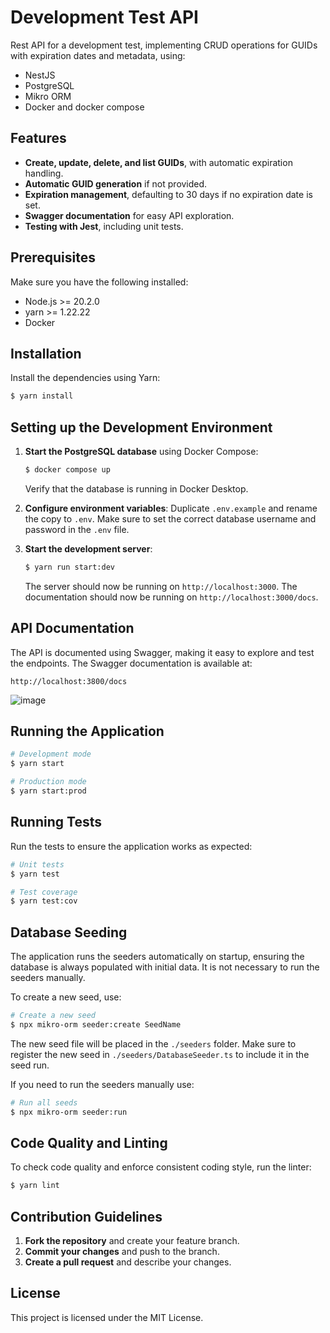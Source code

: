 # Development Test API

Rest API for a development test, implementing CRUD operations for GUIDs with expiration dates and metadata, using:
- NestJS
- PostgreSQL
- Mikro ORM
- Docker and docker compose

## Features
- **Create, update, delete, and list GUIDs**, with automatic expiration handling.
- **Automatic GUID generation** if not provided.
- **Expiration management**, defaulting to 30 days if no expiration date is set.
- **Swagger documentation** for easy API exploration.
- **Testing with Jest**, including unit tests.

## Prerequisites

Make sure you have the following installed:
- Node.js >= 20.2.0
- yarn >= 1.22.22
- Docker

## Installation

Install the dependencies using Yarn:

```bash
$ yarn install
```

## Setting up the Development Environment

1. **Start the PostgreSQL database** using Docker Compose:
    ```bash
    $ docker compose up
    ```
   Verify that the database is running in Docker Desktop.

2. **Configure environment variables**:
   Duplicate `.env.example` and rename the copy to `.env`. Make sure to set the correct database username and password in the `.env` file.

3. **Start the development server**:
   ```bash
   $ yarn run start:dev
   ```

   The server should now be running on `http://localhost:3000`.
   The documentation should now be running on `http://localhost:3000/docs`.

## API Documentation

The API is documented using Swagger, making it easy to explore and test the endpoints. The Swagger documentation is available at:

```
http://localhost:3800/docs
```

![image](https://github.com/user-attachments/assets/3b195ee2-7915-43f1-8b52-99682ea7247b)


## Running the Application

```bash
# Development mode
$ yarn start

# Production mode
$ yarn start:prod
```

## Running Tests

Run the tests to ensure the application works as expected:

```bash
# Unit tests
$ yarn test

# Test coverage
$ yarn test:cov
```

## Database Seeding

The application runs the seeders automatically on startup, ensuring the database is always populated with initial data. It is not necessary to run the seeders manually.

To create a new seed, use:

```bash
# Create a new seed
$ npx mikro-orm seeder:create SeedName
```

The new seed file will be placed in the `./seeders` folder. Make sure to register the new seed in `./seeders/DatabaseSeeder.ts` to include it in the seed run.

If you need to run the seeders manually use:

```bash
# Run all seeds
$ npx mikro-orm seeder:run
```

## Code Quality and Linting

To check code quality and enforce consistent coding style, run the linter:

```bash
$ yarn lint
```

## Contribution Guidelines

1. **Fork the repository** and create your feature branch.
2. **Commit your changes** and push to the branch.
3. **Create a pull request** and describe your changes.

## License

This project is licensed under the MIT License.
